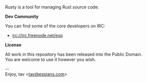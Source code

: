 Rusty is a tool for managing Rust source code.

**Dev Community**

You can find some of the core developers on IRC:

* [irc://irc.freenode.net/esp]

**License**

All work in this repository has been released into the Public Domain.  
You are welcome to use it however you wish.

--  
Enjoy, tav <<tav@espians.com>>


[irc://irc.freenode.net/esp]: irc://irc.freenode.net/esp
